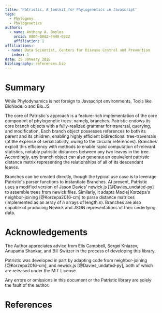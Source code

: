 ```yaml
---
title: 'Patristic: A toolkit for Phylogenetics in Javascript'
tags:
  - Phylogeny
  - Phylogenetics
authors:
  - name: Anthony A. Boyles
    orcid: 0000-0002-4448-0822
    affiliation: 1
affiliations:
 - name: Data Scientist, Centers for Disease Control and Prevention
   index: 1
date: 25 January 2018
bibliography: references.bib
---
```


# Summary

While Phylodynamics is not foreign to Javascript environments,
Tools like BioNode.io and Bio.JS

The core of Patristic's approach is a feature-rich implementation of the core
component of phylogenetic trees: namely, branches. Patristic endows its core
branch objects with a fully-realized grammar for traversal, querying, and
modification. Each branch object possesses references to both its parent and its
children, enabling highly efficient bidirectional tree-traversals (at the
expense of serializability, owing to the circular references). Branches exploit
this efficiency with methods to enable rapid computation of relevant statistics,
notably patristic distances between any two leaves in the tree. Accordingly, any
branch object can also generate an equivalent patristic distance matrix
representing the relationships of all of its descendant leaves.

Branches can be created directly, though the typical use case is to leverage
Patristic's parser functions to instantiate Branches. At present, Patristic uses
a modified version of Jason Davies' newick.js [@Davies_undated-py] to assemble
trees from newick files. Similarly, it adapts Maciej Korzepa's neighbor-joining
[@Korzepa2016-cm] to parse distance matrices (implemented as an array of *n*
arrays of length *n*). Branches are also capable of producing Newick and JSON
representations of their underlying data.

# Acknowledgements

The Author appreciates advice from Ells Campbell, Sergei Kniazev, Anupama
Shankar, and Bill Switzer in the process of developing this library.

Patristic was developed in part by adapting code from neighbor-joining
[@Korzepa2016-cm], and newick.js [@Davies_undated-py], both of which are
released under the MIT License.

Any errors or omissions in this document or the Patristic library are solely the
fault of the author.

# References
